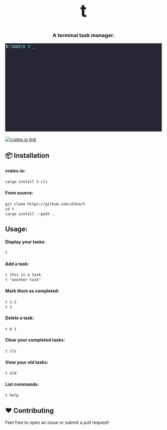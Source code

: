 <h1 align="center" style="font-size: 55px">t</h1>
<h3 align="center">A terminal task manager.</h3>

<div align="center" style="display:inline">
      <img src="t.gif">
</div>

</br>

[<img src="https://img.shields.io/crates/v/t-cli.svg?style=flat-square" alt="crates.io link">](https://crates.io/crates/t-cli)

## 📦 Installation

#### crates.io:

```
cargo install t-cli
```

#### From source:

```
git clone https://github.com/zX3no/t
cd t
cargo install --path .
```

## Usage:

#### Display your tasks:

```
t
```

#### Add a task:

```
t this is a task 
t "another task" 
```

#### Mark them as completed:

```
t 1-2
t 1
```

#### Delete a task:

```
t d 1
```

#### Clear your completed tasks:

```
t cls
```

#### View your old tasks:

```
t old
```

#### List commands:

```
t help
```

## ❤️ Contributing

Feel free to open an issue or submit a pull request!
